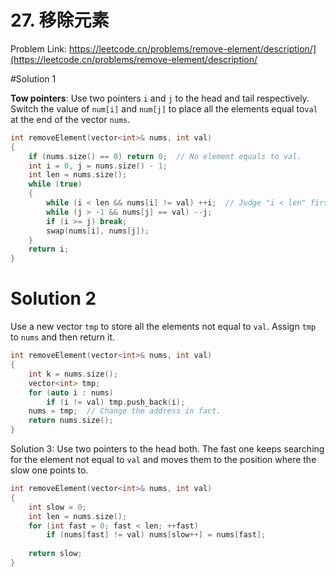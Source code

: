 # 27. 移除元素
Problem Link: https://leetcode.cn/problems/remove-element/description/](https://leetcode.cn/problems/remove-element/description/

#Solution 1

**Tow pointers**: Use two pointers `i` and `j` to the head and tail respectively. Switch the value of `num[i]` and `num[j]` to place all the elements equal to`val` at the end of the vector `nums`.
```cpp
int removeElement(vector<int>& nums, int val)
{
	if (nums.size() == 0) return 0;  // No element equals to val.
	int i = 0, j = nums.size() - 1;
	int len = nums.size();
	while (true)
	{
	    while (i < len && nums[i] != val) ++i;  // Judge "i < len" first to avoid out-of-bounds.
	    while (j > -1 && nums[j] == val) --j;
	    if (i >= j) break;
	    swap(nums[i], nums[j]);
	}
	return i;
}
```

# Solution 2

Use a new vector `tmp` to store all the elements not equal to `val`. Assign `tmp` to `nums` and then return it.
```cpp
int removeElement(vector<int>& nums, int val)
{
	int k = nums.size();
	vector<int> tmp;
	for (auto i : nums)
		if (i != val) tmp.push_back(i);
	nums = tmp;  // Change the address in fact.
	return nums.size();
}
```

Solution 3: Use two pointers to the head both. The fast one keeps searching for the element not equal to `val` and moves them to the position where the slow one points to.
```cpp
int removeElement(vector<int>& nums, int val)
{
	int slow = 0;
	int len = nums.size();
	for (int fast = 0; fast < len; ++fast)
		if (nums[fast] != val) nums[slow++] = nums[fast];
	
	return slow;
}
```
